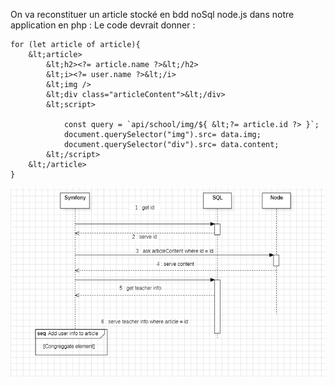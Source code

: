 On va reconstituer un article stocké en bdd noSql node.js dans notre application en php : 
Le code devrait donner : 

    for (let article of article){
        &lt;article>
            &lt;h2><?= article.name ?>&lt;/h2>
            &lt;i><?= user.name ?>&lt;/i>
            &lt;img />
            &lt;div class="articleContent">&lt;/div>
            &lt;script>

                const query = `api/school/img/${ &lt;?= article.id ?> }`;
                document.querySelector("img").src= data.img;
                document.querySelector("div").src= data.content;
            &lt;/script>
        &lt;/article>
    }

![Diagramme de séquence](screen.png)